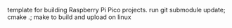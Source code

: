 template for building Raspberry Pi Pico projects. run git submodule update; cmake .; make to build and upload on linux
